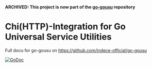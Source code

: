 **ARCHIVED: This project is now part of the [go-gousu](https://github.com/indece-official/go-gousu) repository**

# Chi(HTTP)-Integration for Go Universal Service Utilities

Full docu for go-gousu on https://github.com/indece-official/go-gousu

[![GoDoc](https://godoc.org/github.com/indece-official/go-gousu-chi?status.svg)](https://godoc.org/github.com/indece-official/go-gousu-chi)
